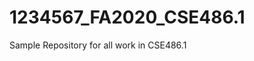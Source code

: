 # 1234567_FA2020_CSE486.1
Sample Repository for all work in CSE486.1


              
                              
  
              
